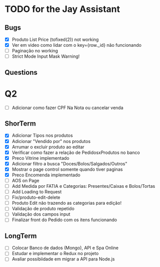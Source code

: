# TODO for the Jay Assistant

## Bugs

- [x] Produto List Price (tofixed(2)) not working
- [x] Ver em video como lidar com o key={row.\_id} não funcionando
- [ ] Paginação no working
- [ ] Strict Mode Input Mask Warning!

## Questions

# Q2

- [ ] Adicionar como fazer CPF Na Nota ou cancelar venda

## ShorTerm

- [x] Adicionar Tipos nos produtos
- [x] Adicionar "Vendido por" nos produtos
- [x] Arrumar o excluir produto ao editar
- [x] Verificar como fazer a relação de PedidosxProdutos no banco
- [x] Preco Vitrine implementado
- [x] Adicionar filtro a busca "Doces/Bolos/Salgados/Outros"
- [x] Mostrar o page control somente quando tiver paginas
- [x] Preco Encomenda implementado
- [ ] AOS on Page
- [ ] Add Medida por FATIA e Categorias: Presentes/Caixas e Bolos/Tortas
- [ ] Add Loading to Request
- [ ] Fix/produto-edit-delete
- [ ] Produto Edit não trazendo as categorias para edição!
- [ ] Validação de produto repetido
- [ ] Validação dos campos input
- [ ] Finalizar front do Pedido com os itens funcionando

## LongTerm

- [ ] Colocar Banco de dados (Mongo), API e Spa Online
- [ ] Estudar e implementar o Redux no projeto
- [ ] Avaliar possibiidade em migrar a API para Node.js
